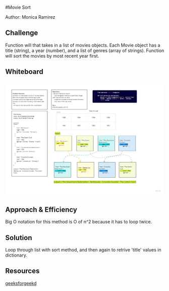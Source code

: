 #Movie Sort

Author: Monica Ramirez

## Challenge
Function will that takes in a list of movies objects.
Each Movie object has a title (string), a year (number), and a list of genres (array of strings). Function will sort the movies by most recent year first.

## Whiteboard

![](sortvalue.jpg)

## Approach & Efficiency

Big O notation for this method is O of n^2 because it has to loop twice. 

## Solution

Loop through list with sort method, and then again to retrive 'title' values in dictionary.

## Resources
[geeksforgeekd](https://www.geeksforgeeks.org/)


